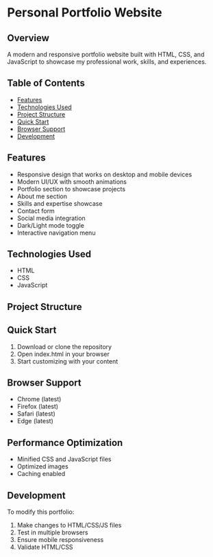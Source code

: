 # Personal Portfolio Website

## Overview
A modern and responsive portfolio website built with HTML, CSS, and JavaScript to showcase my professional work, skills, and experiences.

## Table of Contents
- [Features](#features)
- [Technologies Used](#technologies-used)
- [Project Structure](#project-structure)
- [Quick Start](#quick-start)
- [Browser Support](#browser-support)
- [Development](#development)
 

## Features
- Responsive design that works on desktop and mobile devices
- Modern UI/UX with smooth animations
- Portfolio section to showcase projects
- About me section
- Skills and expertise showcase
- Contact form
- Social media integration
- Dark/Light mode toggle
- Interactive navigation menu

## Technologies Used
- HTML
- CSS
- JavaScript


## Project Structure


## Quick Start
1. Download or clone the repository
2. Open index.html in your browser
3. Start customizing with your content

## Browser Support
- Chrome (latest)
- Firefox (latest)
- Safari (latest)
- Edge (latest)


## Performance Optimization
- Minified CSS and JavaScript files
- Optimized images
- Caching enabled


## Development
To modify this portfolio:
1. Make changes to HTML/CSS/JS files
2. Test in multiple browsers
3. Ensure mobile responsiveness
4. Validate HTML/CSS
